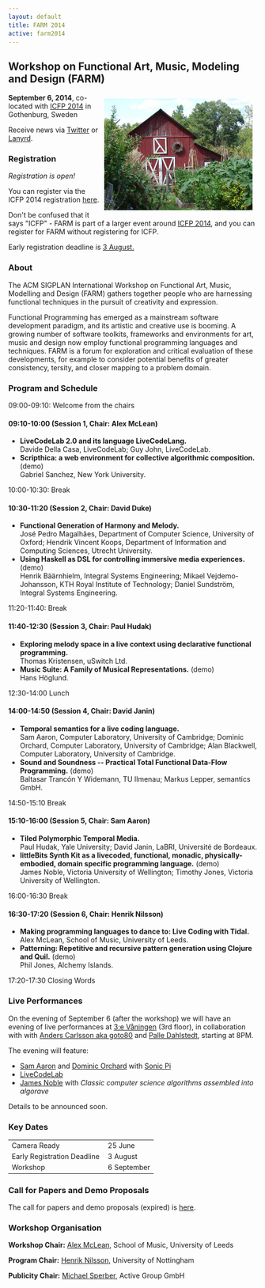 ```yaml
---
layout: default
title: FARM 2014
active: farm2014
---
```


## Workshop on Functional Art, Music, Modeling and Design (FARM)

<img src="/files/farm-lambda-small.jpg" style="float: right; margin: 10px;" />

**September 6, 2014**, co-located with [ICFP
2014](http://icfpconference.org/icfp2014/) in Gothenburg, Sweden

Receive news via [Twitter](http://twitter.com/WorkshopFARM) or
[Lanyrd](http://lanyrd.com/2014/farm2014/).

### Registration

*Registration is open!*

You can register via the ICFP 2014 registration
[here](https://regmaster4.com/2014conf/ICFP14/register.php).

Don't be confused that it says "ICFP" - FARM is part of a larger event
around [ICFP 2014](http://icfpconference.org/icfp2014/), and you can
register for FARM without registering for ICFP.

Early registration deadline is <a
href="http://www.timeanddate.com/worldclock/fixedtime.html?msg=FARM+2014+early+registration+deadline&amp;iso=20140803T2355&amp;p1=1033">3
August.</a>

### About

The ACM SIGPLAN International Workshop on Functional Art, Music,
Modelling and Design (FARM) gathers together people who are harnessing
functional techniques in the pursuit of creativity and expression.

Functional Programming has emerged as a mainstream software
development paradigm, and its artistic and creative use is booming. A
growing number of software toolkits, frameworks and environments for
art, music and design now employ functional programming languages and
techniques. FARM is a forum for exploration and critical evaluation of
these developments, for example to consider potential benefits of
greater consistency, tersity, and closer mapping to a problem domain.

### Program and Schedule

09:00-09:10: Welcome from the chairs

#### 09:10-10:00 (Session 1, Chair: Alex McLean)

* **LiveCodeLab 2.0 and its language LiveCodeLang.** <br/> Davide
     Della Casa, LiveCodeLab; Guy John, LiveCodeLab.
* **Scripthica: a web environment for collective algorithmic
  composition.** (demo) <br/> Gabriel Sanchez, New York University.

10:00-10:30: Break

#### 10:30-11:20 (Session 2, Chair: David Duke)

* **Functional Generation of Harmony and Melody.** <br/> José Pedro
  Magalhães, Department of Computer Science, University of Oxford;
  Hendrik Vincent Koops, Department of Information and Computing
  Sciences, Utrecht University.
* **Using Haskell as DSL for controlling immersive media
  experiences.** (demo) <br/> Henrik Bäärnhielm, Integral Systems
  Engineering; Mikael Vejdemo-Johansson, KTH Royal Institute of
  Technology; Daniel Sundström, Integral Systems Engineering.

11:20-11:40: Break

#### 11:40-12:30 (Session 3, Chair: Paul Hudak)

* **Exploring melody space in a live context using declarative
  functional programming.** <br/> Thomas Kristensen, uSwitch Ltd.
* **Music Suite: A Family of Musical Representations.** (demo) <br/> Hans Höglund.

12:30-14:00 Lunch

#### 14:00-14:50 (Session 4, Chair: David Janin)

* **Temporal semantics for a live coding language.** <br/> Sam Aaron,
  Computer Laboratory, University of Cambridge; Dominic Orchard,
  Computer Laboratory, University of Cambridge; Alan Blackwell,
  Computer Laboratory, University of Cambridge.
* **Sound and Soundness -- Practical Total Functional Data-Flow
  Programming.** (demo)<br/> Baltasar Trancón Y Widemann, TU Ilmenau; Markus
  Lepper, semantics GmbH.

14:50-15:10 Break

#### 15:10-16:00 (Session 5, Chair: Sam Aaron)

* **Tiled Polymorphic Temporal Media.** <br/> Paul Hudak, Yale
  University; David Janin, LaBRI, Université de Bordeaux.
* **littleBits Synth Kit as a livecoded, functional, monadic,
  physically-embodied, domain specific programming language.** (demo) <br/> James
  Noble, Victoria University of Wellington; Timothy Jones, Victoria
  University of Wellington.

16:00-16:30 Break

#### 16:30-17:20 (Session 6, Chair: Henrik Nilsson)
* **Making programming languages to dance to: Live Coding with Tidal.**
  <br/> Alex McLean, School of Music, University of Leeds.
* **Patterning: Repetitive and recursive pattern generation using
     Clojure and Quil.** (demo)<br/> Phil Jones, Alchemy Islands.
	 
17:20-17:30 Closing Words

### Live Performances

On the evening of September 6 (after the workshop) we will have an
evening of live performances at [3:e Våningen](http://www.3vaningen.se/) (3rd floor), in collaboration with
with [Anders Carlsson aka goto80](http://goto80.com/blog/promo) and
[Palle
Dahlstedt](http://www.ait.gu.se/kontaktaoss/personal/palle_dahlstedt/),
starting at 8PM.

The evening will feature:

* [Sam Aaron](http://sam.aaron.name/) and [Dominic
  Orchard](http://www.cl.cam.ac.uk/~dao29/) with [Sonic Pi](http://sonic-pi.net/)
* [LiveCodeLab](http://livecodelab.net/)
* [James Noble](http://ecs.victoria.ac.nz/Main/JamesNoble) with *Classic computer science algorithms assembled into algorave*

Details to be announced soon.

### Key Dates

<table>
<tr>
<td style="padding-right:10px">Camera Ready</td><td>25 June</td>
</tr>
<tr>
<td style="padding-right:10px">Early Registration Deadline</td><td>3 August</td>
</tr>
<tr>
<td style="padding-right:10px">Workshop</td><td>6 September</td>
</tr>
</table>

### Call for Papers and Demo Proposals

The call for papers and demo proposals (expired) is [here](cfp.html).

### Workshop Organisation

**Workshop Chair:** [Alex
McLean](http://music.leeds.ac.uk/people/alex-mclean/), School of Music, University of Leeds

**Program Chair:** [Henrik Nilsson](http://www.cs.nott.ac.uk/~nhn/), University of Nottingham

**Publicity Chair:** [Michael Sperber](http://www.deinprogramm.de/sperber/), Active Group GmbH


